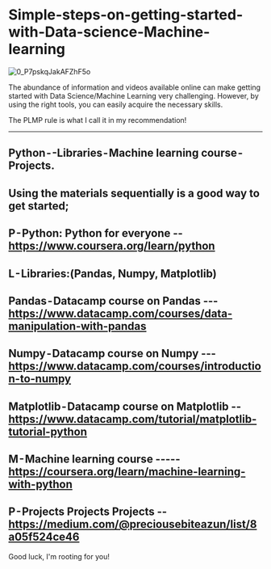# Simple-steps-on-getting-started-with-Data-science-Machine-learning
![0_P7pskqJakAFZhF5o](https://user-images.githubusercontent.com/107571666/176883740-3ad9cd1b-23b5-4d50-b0a1-603de659ef29.png)

The abundance of information and videos available online can make getting started with Data Science/Machine Learning very challenging. However, by using the right tools, you can easily acquire the necessary skills.

The PLMP rule is what I call it in my recommendation!

---
Python - -Libraries - Machine learning course - Projects.
---

Using the materials sequentially is a good way to get started;
---
P - Python: Python for everyone -- https://www.coursera.org/learn/python 
---

L - Libraries:(Pandas, Numpy, Matplotlib)
---
Pandas - Datacamp course on Pandas --- https://www.datacamp.com/courses/data-manipulation-with-pandas
---
Numpy - Datacamp course on Numpy ---  https://www.datacamp.com/courses/introduction-to-numpy
---
Matplotlib - Datacamp course on Matplotlib -- https://www.datacamp.com/tutorial/matplotlib-tutorial-python
---

M - Machine learning course ----- https://coursera.org/learn/machine-learning-with-python
---
P - Projects Projects Projects --  https://medium.com/@preciousebiteazun/list/8a05f524ce46
---
Good luck, I'm rooting for you!
